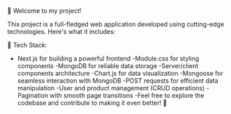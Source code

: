 🚀 Welcome to my project!

This project is a full-fledged web application developed using cutting-edge technologies. Here's what it includes:

🔧 Tech Stack:

- Next.js for building a powerful frontend
-Module.css for styling components
-MongoDB for reliable data storage
-Server/client components architecture
-Chart.js for data visualization
-Mongoose for seamless interaction with MongoDB
-POST requests for efficient data manipulation
-User and product management (CRUD operations)
-Pagination with smooth page transitions
-Feel free to explore the codebase and contribute to making it even better! 🌟

